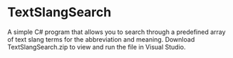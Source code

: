 # TextSlangSearch
A simple C# program that allows you to search through a predefined array of text slang terms for the abbreviation and meaning.  Download TextSlangSearch.zip to view and run the file in Visual Studio.
